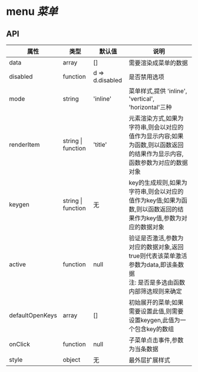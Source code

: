 # menu *菜单*

<example />

## API

| 属性 | 类型 | 默认值 | 说明 |
| --- | --- | --- | --- |
| data | array | [] | 需要渲染成菜单的数据 |
| disabled | function | d => d.disabled | 是否禁用选项 |
| mode | string | 'inline'| 菜单样式,提供 'inline', 'vertical', 'horizontal'三种|
| renderItem | string \| function | 'title' | 元素渲染方式,如果为字符串,则会以对应的值作为显示内容;如果为函数,则以函数返回的结果作为显示内容,函数参数为对应的数据对象 |
| keygen | string \| function | 无 | key的生成规则,如果为字符串,则会以对应的值作为key值;如果为函数,则以函数返回的结果作为key值,参数为对应的数据对象|
| active | function | null | 验证是否激活,参数为对应的数据对象,返回true则代表该菜单激活 <br /> 参数为data,即该条数据 <br /> 注: 是否是多选由函数内部筛选规则来确定 |
| defaultOpenKeys | array | [] | 初始展开的菜单;如果需要设置此值,则需要设置keygen,此值为一个包含key的数组|
| onClick | function | null | 子菜单点击事件,参数为当条数据|
| style | object | 无 | 最外层扩展样式 |